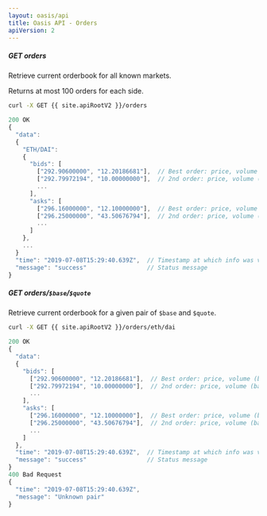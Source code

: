 ```yaml
---
layout: oasis/api
title: Oasis API - Orders
apiVersion: 2
---
```


##### GET orders

Retrieve current orderbook for all known markets.

Returns at most 100 orders for each side.

```bash
curl -X GET {{ site.apiRootV2 }}/orders
```

```javascript
200 OK
{
  "data":
  {
    "ETH/DAI":
    {
      "bids": [
        ["292.90600000", "12.20186681"],  // Best order: price, volume (base)
        ["292.79972194", "10.00000000"],  // 2nd order: price, volume (base)
        ...
      ],
      "asks": [
        ["296.16000000", "12.10000000"],  // Best order: price, volume (base)
        ["296.25000000", "43.50676794"],  // 2nd order: price, volume (base)
        ...
      ]
    },
    ...
  }
  "time": "2019-07-08T15:29:40.639Z",  // Timestamp at which info was valid
  "message": "success"                 // Status message
}
```

##### GET orders/`$base`/`$quote`

Retrieve current orderbook for a given pair of `$base` and `$quote`.

```bash
curl -X GET {{ site.apiRootV2 }}/orders/eth/dai
```

```javascript
200 OK
{
  "data":
  {
    "bids": [
      ["292.90600000", "12.20186681"],  // Best order: price, volume (base)
      ["292.79972194", "10.00000000"],  // 2nd order: price, volume (base)
      ...
    ],
    "asks": [
      ["296.16000000", "12.10000000"],  // Best order: price, volume (base)
      ["296.25000000", "43.50676794"],  // 2nd order: price, volume (base)
      ...
    ]
  },
  "time": "2019-07-08T15:29:40.639Z",  // Timestamp at which info was valid
  "message": "success"                 // Status message
}
400 Bad Request
{
  "time": "2019-07-08T15:29:40.639Z",
  "message": "Unknown pair"
}
```
